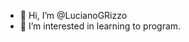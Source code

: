 - 👋 Hi, I’m @LucianoGRizzo
- 👀 I’m interested in learning to program.


<!---
- 🌱 I’m currently enrolled in Harvard's CS50x Online.
LucianoGRizzo/LucianoGRizzo is a ✨ special ✨ repository because its `README.md` (this file) appears on your GitHub profile.
You can click the Preview link to take a look at your changes.
--->

